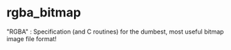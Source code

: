 # rgba_bitmap
"RGBA" : Specification (and C routines) for the dumbest, most useful bitmap image file format!
